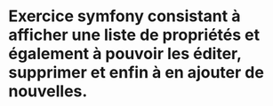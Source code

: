 # Exercice symfony consistant à afficher une liste de propriétés et également à pouvoir les éditer, supprimer et enfin à en ajouter de nouvelles.
